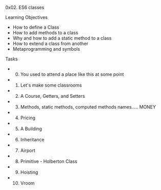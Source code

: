0x02. ES6 classes

Learning Objectives
- How to define a Class
- How to add methods to a class
- Why and how to add a static method to a class
- How to extend a class from another
- Metaprogramming and symbols

Tasks
- 0. You used to attend a place like this at some point
- 1. Let's make some classrooms
- 2. A Course, Getters, and Setters
- 3. Methods, static methods, computed methods names..... MONEY
- 4. Pricing
- 5. A Building
- 6. Inheritance
- 7. Airport
- 8. Primitive - Holberton Class
- 9. Hoisting
- 10. Vroom
